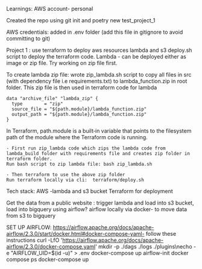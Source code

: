 Learnings:
AWS account- personal

Created the repo using
git init and poetry new test_project_1

AWS credentials:
added in .env folder (add this file in gitignore to avoid committing to git)

Project 1 : use terraform to deploy aws resources lambda and s3
deploy.sh script to deploy the terraform code.
Lambda - can be deployed either as image or zip file. Try working on zip file first.

To create lambda zip file:
wrote zip_lambda.sh script to copy all files in src (with dependency file i.e requirements.txt) to lambda_function.zip in root folder. This zip file is then used in terraform code for lambda
```
data "archive_file" "lambda_zip" {
  type        = "zip"
  source_file = "${path.module}/lambda_function.zip"
  output_path = "${path.module}/lambda_function.zip"
}
```

In Terraform, path.module is a built‑in variable that points to the filesystem path of the module where the Terraform code is running.
```
- First run zip_lambda code which zips the lambda code from lambda_build folder with requirements file and creates zip folder in terraform folder.
Run bash script to zip lambda file: bash zip_lambda.sh

- Then terraform to use the above zip folder
Run terraform locally via cli:  terraform/deploy.sh
```

Tech stack:
AWS -lambda and s3 bucket
Terraform for deployment

Get the data from a public website : trigger lambda and load into s3 bucket, load into bigquery using airflow?
airflow locally via docker- to move data from s3 to bigquery

SET UP AIRFLOW:
https://airflow.apache.org/docs/apache-airflow/2.3.0/start/docker.html#docker-compose-yaml- follow these instructions
curl -LfO 'https://airflow.apache.org/docs/apache-airflow/2.3.0/docker-compose.yaml'
mkdir -p ./dags ./logs ./plugins\necho -e "AIRFLOW_UID=$(id -u)" > .env
docker-compose up airflow-init
docker compose ps
docker-compose up

